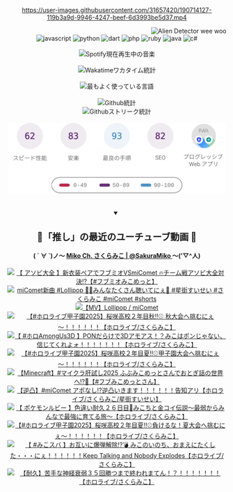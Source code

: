 <!-- START: HERO IMAGE GIF ////////// ////////// ////////// -->
<!-- <img src="@/../assets/img/gaming/ghost-of-tsushima.gif" width="100%"  alt="nellyXinwei's Hero Gif Image"/> -->
<!-- END: HERO IMAGE GIF ////////// ////////// ////////// -->

<div align="center" >  
  
<!-- START:ワンピース 第1015話「ルフィはRED ROCを使う」 -->
<https://user-images.githubusercontent.com/31657420/190714127-119b3a9d-9946-4247-beef-6d3993be5d37.mp4>
<!-- END:ワンピース 第1015話「ルフィはRED ROCを使う」 -->

<!-- START:VISITOR COUNTER -->
<div width="100%" align="right">
<img src="https://komarev.com/ghpvc/?username=nellyXinwei&label=🛸&color=grey&style=for-the-badge&labelcolor=ffffff" alt="Alien Detector wee woo"/>
</div>
<!-- END:VISITOR COUNTER -->

<!-- START: PROGRAMMING LANGUAGES -->
<!-- 色彩 Color Scheme:
#961E3A, #8A0D42, #5A0640, #4F265E, #2B355A, #3E759B, #CC4246,
#BB2649, #AD1052, #700750, #633075, #364270, #4E92C2, #FF5357
Sauce: https://www.webcreatorbox.com/inspiration/pantone-2023
-->

<img src="https://img.shields.io/badge/javascript%20-%23BB2649.svg?&style=for-the-badge&logo=javascript&logoColor=white&labelColor=961E3A" alt="javascript"/>
<img src="https://img.shields.io/badge/python%20-%23AD1052.svg?&style=for-the-badge&logo=python&logoColor=white&labelColor=8A0D42" alt="python" />
<img src="https://img.shields.io/badge/dart%20-%23700750.svg?&style=for-the-badge&logo=dart&logoColor=white&labelColor=5A0640" alt="dart"/>
<img src="https://img.shields.io/badge/php%20-%23633075.svg?&style=for-the-badge&logo=php&logoColor=white&labelColor=4F265E" alt="php"/>
<img src="https://img.shields.io/badge/ruby%20-%23364270.svg?&style=for-the-badge&logo=ruby&logoColor=white&labelColor=2B355A" alt="ruby"/>
<img src="https://img.shields.io/badge/java%20-%234E92C2.svg?&style=for-the-badge&logo=openjdk&logoColor=white&labelColor=3E759B" alt="java"/>
<img src="https://img.shields.io/badge/c%23-%23FF5357.svg?style=for-the-badge&logo=c-sharp&logoColor=white&labelColor=CC4246" alt="c#"/>  
<!-- END: PROGRAMMING LANGUAGES -->

<br>
<br>

<!-- START: MUSIC STATUS -->
  <!-- <a href="https://newojima-gsrs-20220114.vercel.app/api/now-playing?open">
    <img src="https://newojima-gsrs-20220114.vercel.app/api/now-playing" alt="Spotify現在再生中の音楽">
  </a> -->
  <img src="https://newojima-grss-20230114.vercel.app/api/spotify?border_color=transparent" alt="Spotify現在再生中の音楽" width="280px">
<!-- END: MUSIC STATUS -->

<br>
<br>

<!-- START: GITHUB STATUS -->
<!-- 色彩 Color Scheme:  #BB2649, #AD1052, #700750, #633075 -->
<img align="center" src="https://newojima-grs-20230109.vercel.app/api/wakatime?username=newojima&layout=compact&langs_count=10&locale=ja&hide_title=false&title_color=fff&hide_border=true&text_color=fff&bg_color=BB2649,BB2649,633075,633075&hide=other,css,html,bash,xml,git%20config,makefile,properties,yaml,markdown,text,json,jsx" alt="Wakatimeワカタイム統計" width="500px"/>

<br>
<br>

<!-- 色彩 Color Scheme:  #633075, #364270, #4E92C2 -->
  <img align="center" src="https://newojima-grs-20230109.vercel.app/api/top-langs?username=newojima&layout=compact&text_color=fff&icon_color=fff&hide_border=true&&locale=ja&hide_title=false&title_color=fff&include_all_commits=true&card_width=445&langs_count=11&hide=c%23,powershell,shaderlab,hlsl,makefile,jupyter%20notebook,python,html,css,shell,batchfile,less,liquid,hack,scss&bg_color=4F265E,633075,4E92C2" alt="最もよく使っている言語" width="500px"/>

<br>
<br>

<!-- 色彩 Color Scheme:  #4E92C2, #FF5357 -->
  <img align="center" src="https://newojima-grs-20230109.vercel.app/api?username=newojima&rank_icon=github&show_icons=true&&locale=ja&title_color=fff&text_color=fff&icon_color=fff&hide_border=true&hide_title=false&count_private=true&include_all_commits=true&card_width=495&disable_animations=true&bg_color=4E92C2,4E92C2,FF5357" alt="Github統計" width="500px"/>

<br>

<img align="center" src="https://streak-stats.demolab.com?user=newojima&theme=dark&hide_border=true&locale=ja&ring=BB2649&stroke=222222&background=151515&sideLabels=BB2649&currStreakLabel=ffffff&border=BB2649&fire=FF5357&currStreakNum=ffffff&sideNums=FF5357&dates=ffffff" alt="Githubストリーク統計" width="500px"/>

<br>
<br>

  <img align="center" width="500px" src="@/../assets/img/page-insights.svg" alt="Githubページの洞察"/>
  
</div>
<!-- END: GITHUB STATUS -->

<br>
<br>

<div align="center">
<details open>
  <summary>

  </summary>

  <h2 align="center">🌸「推し」の最近のユーチューブ動画 🌸</h2>
  <h4>
  ( ´ ∀ `)ノ～ 
  <a href="https://www.youtube.com/@SakuraMiko">Miko Ch. さくらみこ | @SakuraMiko
  </a>
   ～('▽^人)
  </h4>

  <!-- BEGIN YOUTUBE-CARDS -->
<a href="https://www.youtube.com/watch?v=hzLWva-Igt0"><img src="https://ytcards.demolab.com/?id=hzLWva-Igt0&title=%E3%80%90+%E3%82%A2%E3%82%BD%E3%83%93%E5%A4%A7%E5%85%A8+%E3%80%91%E6%96%B0%E8%A1%A3%E8%A3%85%E3%83%9A%E3%82%A2%E3%81%A7%E3%83%95%E3%83%96%E3%83%9F%E3%82%AAVSmiComet+%F0%9F%94%A5%E3%83%81%E3%83%BC%E3%83%A0%E6%88%A6%E3%82%A2%E3%82%BD%E3%83%93%E5%A4%A7%E5%85%A8%E5%AF%BE%E6%B1%BA%E2%81%89%E3%80%90%23%E3%83%95%E3%83%96%E3%83%9F%E3%82%AA%E3%81%BF%E3%81%93%E3%82%81%E3%81%A3%E3%81%A8%E3%80%91&lang=ja&timestamp=1759499257&background_color=%230d1117&title_color=%23ffffff&stats_color=%23dedede&max_title_lines=1&width=187&border_radius=5&duration=5790" alt="【 アソビ大全 】新衣装ペアでフブミオVSmiComet 🔥チーム戦アソビ大全対決⁉【#フブミオみこめっと】" title="【 アソビ大全 】新衣装ペアでフブミオVSmiComet 🔥チーム戦アソビ大全対決⁉【#フブミオみこめっと】"></a>
<a href="https://www.youtube.com/shorts/7z8twNSbQfM"><img src="https://ytcards.demolab.com/?id=7z8twNSbQfM&title=miComet%E6%96%B0%E6%9B%B2+%23Lollipop+%F0%9F%8D%AD%F0%9F%92%A5%E3%81%BF%E3%82%93%E3%81%AA%E3%81%9F%E3%81%8F%E3%81%95%E3%82%93%E8%81%B4%E3%81%84%E3%81%A6%E3%81%AB%E3%81%87%F0%9F%94%81+%23%E6%98%9F%E8%A1%97%E3%81%99%E3%81%84%E3%81%9B%E3%81%84+%23%E3%81%95%E3%81%8F%E3%82%89%E3%81%BF%E3%81%93+%23miComet+%23shorts&lang=ja&timestamp=1759460408&background_color=%230d1117&title_color=%23ffffff&stats_color=%23dedede&max_title_lines=1&width=187&border_radius=5&duration=40" alt="miComet新曲 #Lollipop 🍭💥みんなたくさん聴いてにぇ🔁 #星街すいせい #さくらみこ #miComet #shorts" title="miComet新曲 #Lollipop 🍭💥みんなたくさん聴いてにぇ🔁 #星街すいせい #さくらみこ #miComet #shorts"></a>
<a href="https://www.youtube.com/watch?v=Jz2SeJDfml8"><img src="https://ytcards.demolab.com/?id=Jz2SeJDfml8&title=%E3%80%90MV%E3%80%91Lollipop+%2F+miComet&lang=ja&timestamp=1759410007&background_color=%230d1117&title_color=%23ffffff&stats_color=%23dedede&max_title_lines=1&width=187&border_radius=5&duration=208" alt="【MV】Lollipop / miComet" title="【MV】Lollipop / miComet"></a>
<a href="https://www.youtube.com/watch?v=cGyzyoJqIdM"><img src="https://ytcards.demolab.com/?id=cGyzyoJqIdM&title=%E3%80%90%23%E3%83%9B%E3%83%AD%E3%83%A9%E3%82%A4%E3%83%96%E7%94%B2%E5%AD%90%E5%9C%922025%E3%80%91%E6%A1%9C%E5%92%B2%E9%AB%98%E6%A0%A1%EF%BC%92%E5%B9%B4%E7%9B%AE%E7%A7%8B%E2%80%BC%E2%9A%BE+%E7%A7%8B%E5%A4%A7%E4%BC%9A%E3%81%B8%E6%8C%91%E3%82%80%E3%81%AB%E3%81%87%EF%BD%9E%EF%BC%81%EF%BC%81%EF%BC%81%EF%BC%81%EF%BC%81%EF%BC%81%E3%80%90%E3%83%9B%E3%83%AD%E3%83%A9%E3%82%A4%E3%83%96%2F%E3%81%95%E3%81%8F%E3%82%89%E3%81%BF%E3%81%93%E3%80%91&lang=ja&timestamp=1759333539&background_color=%230d1117&title_color=%23ffffff&stats_color=%23dedede&max_title_lines=1&width=187&border_radius=5&duration=11499" alt="【#ホロライブ甲子園2025】桜咲高校２年目秋‼⚾ 秋大会へ挑むにぇ～！！！！！！【ホロライブ/さくらみこ】" title="【#ホロライブ甲子園2025】桜咲高校２年目秋‼⚾ 秋大会へ挑むにぇ～！！！！！！【ホロライブ/さくらみこ】"></a>
<a href="https://www.youtube.com/watch?v=19ETu2zuaBY"><img src="https://ytcards.demolab.com/?id=19ETu2zuaBY&title=%E3%80%90+%23%E3%83%9B%E3%83%ADAmongUs3D+%E3%80%91PON%E3%81%A0%E3%82%89%E3%81%91%E3%81%A73D%E3%82%A2%E3%83%A2%E3%82%A2%E3%82%B9%EF%BC%81%EF%BC%9F%E3%81%BF%E3%81%93%E3%81%AF%E3%83%9D%E3%83%B3%E3%81%98%E3%82%83%E3%81%AA%E3%81%84%E3%80%81%E4%BF%A1%E3%81%98%E3%81%A6%E3%81%8F%E3%82%8C%E3%82%88%E3%82%A9%EF%BC%81%EF%BC%81%EF%BC%81%EF%BC%81%EF%BC%81%EF%BC%81%EF%BC%81%E3%80%90%E3%83%9B%E3%83%AD%E3%83%A9%E3%82%A4%E3%83%96%2F%E3%81%95%E3%81%8F%E3%82%89%E3%81%BF%E3%81%93%E3%80%91&lang=ja&timestamp=1759246391&background_color=%230d1117&title_color=%23ffffff&stats_color=%23dedede&max_title_lines=1&width=187&border_radius=5&duration=7797" alt="【 #ホロAmongUs3D 】PONだらけで3Dアモアス！？みこはポンじゃない、信じてくれよォ！！！！！！！【ホロライブ/さくらみこ】" title="【 #ホロAmongUs3D 】PONだらけで3Dアモアス！？みこはポンじゃない、信じてくれよォ！！！！！！！【ホロライブ/さくらみこ】"></a>
<a href="https://www.youtube.com/watch?v=AcuAKHL469M"><img src="https://ytcards.demolab.com/?id=AcuAKHL469M&title=%E3%80%90%23%E3%83%9B%E3%83%AD%E3%83%A9%E3%82%A4%E3%83%96%E7%94%B2%E5%AD%90%E5%9C%922025%E3%80%91%E6%A1%9C%E5%92%B2%E9%AB%98%E6%A0%A1%EF%BC%92%E5%B9%B4%E7%9B%AE%E5%A4%8F%E2%80%BC%E2%9A%BE%E7%94%B2%E5%AD%90%E5%9C%92%E5%A4%A7%E4%BC%9A%E3%81%B8%E6%8C%91%E3%82%80%E3%81%AB%E3%81%87%EF%BD%9E%EF%BC%81%EF%BC%81%EF%BC%81%EF%BC%81%EF%BC%81%EF%BC%81%E3%80%90%E3%83%9B%E3%83%AD%E3%83%A9%E3%82%A4%E3%83%96%2F%E3%81%95%E3%81%8F%E3%82%89%E3%81%BF%E3%81%93%E3%80%91&lang=ja&timestamp=1759162117&background_color=%230d1117&title_color=%23ffffff&stats_color=%23dedede&max_title_lines=1&width=187&border_radius=5&duration=13032" alt="【#ホロライブ甲子園2025】桜咲高校２年目夏‼⚾甲子園大会へ挑むにぇ～！！！！！！【ホロライブ/さくらみこ】" title="【#ホロライブ甲子園2025】桜咲高校２年目夏‼⚾甲子園大会へ挑むにぇ～！！！！！！【ホロライブ/さくらみこ】"></a>
<a href="https://www.youtube.com/watch?v=juUyoCw_RSU"><img src="https://ytcards.demolab.com/?id=juUyoCw_RSU&title=%E3%80%90Minecraft%E3%80%91%23%E3%83%9E%E3%82%A4%E3%82%AF%E3%83%A9%E8%82%9D%E8%A9%A6%E3%81%972025+%E3%81%B5%E3%81%B6%E3%81%BF%E3%81%93%E3%82%81%E3%81%A3%E3%81%A8%E3%81%95%E3%82%93%E3%81%A7%E3%81%8A%E3%81%A8%E3%81%8E%E8%A9%B1%E3%81%AE%E4%B8%96%E7%95%8C%E3%81%B8%E2%81%89%F0%9F%91%BB%E3%80%90%23%E3%83%95%E3%83%96%E3%81%BF%E3%81%93%E3%82%81%E3%81%A3%E3%81%A8%E3%81%95%E3%82%93%E3%80%91&lang=ja&timestamp=1759074692&background_color=%230d1117&title_color=%23ffffff&stats_color=%23dedede&max_title_lines=1&width=187&border_radius=5&duration=9562" alt="【Minecraft】#マイクラ肝試し2025 ふぶみこめっとさんでおとぎ話の世界へ⁉👻【#フブみこめっとさん】" title="【Minecraft】#マイクラ肝試し2025 ふぶみこめっとさんでおとぎ話の世界へ⁉👻【#フブみこめっとさん】"></a>
<a href="https://www.youtube.com/watch?v=unn-ToRVk0k"><img src="https://ytcards.demolab.com/?id=unn-ToRVk0k&title=%E3%80%90%E9%80%86%E5%87%B8%E3%80%91%23miComet+%E3%82%A2%E3%83%9D%E3%81%AA%E3%81%97%E2%81%89%E9%80%86%E5%87%B8%E3%81%84%E3%81%8D%E3%81%BE%E3%81%99%EF%BC%81%EF%BC%81%EF%BC%81%EF%BC%81%EF%BC%81%EF%BC%81%E5%91%8A%E7%9F%A5%E3%82%A2%E3%83%AA%E3%80%90%E3%83%9B%E3%83%AD%E3%83%A9%E3%82%A4%E3%83%96%2F%E3%81%95%E3%81%8F%E3%82%89%E3%81%BF%E3%81%93%2F%E6%98%9F%E8%A1%97%E3%81%99%E3%81%84%E3%81%9B%E3%81%84%E3%80%91&lang=ja&timestamp=1758990580&background_color=%230d1117&title_color=%23ffffff&stats_color=%23dedede&max_title_lines=1&width=187&border_radius=5&duration=11791" alt="【逆凸】#miComet アポなし⁉逆凸いきます！！！！！！告知アリ【ホロライブ/さくらみこ/星街すいせい】" title="【逆凸】#miComet アポなし⁉逆凸いきます！！！！！！告知アリ【ホロライブ/さくらみこ/星街すいせい】"></a>
<a href="https://www.youtube.com/watch?v=RzWXQcheMKo"><img src="https://ytcards.demolab.com/?id=RzWXQcheMKo&title=%E3%80%90+%E3%83%9D%E3%82%B1%E3%83%A2%E3%83%B3%E3%83%AB%E3%83%93%E3%83%BC+%E3%80%91%E8%89%B2%E9%81%95%E3%81%84%E8%80%90%E4%B9%85%EF%BC%92%EF%BC%96%E6%97%A5%E7%9B%AE%F0%9F%8E%A3%E3%81%BF%E3%81%93%E3%81%A1%E3%81%A8%E9%87%91%E3%82%B3%E3%82%A4%E4%BC%9D%E8%AA%AC%EF%BD%9E%E6%9C%80%E5%BC%B1%E3%81%8B%E3%82%89%E3%81%BF%E3%82%93%E3%81%AA%E3%81%A7%E6%9C%80%E5%BC%B7%E3%81%AB%E8%82%B2%E3%81%A6%E3%82%8B%E6%97%85%EF%BD%9E%E3%80%90%E3%83%9B%E3%83%AD%E3%83%A9%E3%82%A4%E3%83%96%2F%E3%81%95%E3%81%8F%E3%82%89%E3%81%BF%E3%81%93%E3%80%91&lang=ja&timestamp=1758904363&background_color=%230d1117&title_color=%23ffffff&stats_color=%23dedede&max_title_lines=1&width=187&border_radius=5&duration=15214" alt="【 ポケモンルビー 】色違い耐久２６日目🎣みこちと金コイ伝説～最弱からみんなで最強に育てる旅～【ホロライブ/さくらみこ】" title="【 ポケモンルビー 】色違い耐久２６日目🎣みこちと金コイ伝説～最弱からみんなで最強に育てる旅～【ホロライブ/さくらみこ】"></a>
<a href="https://www.youtube.com/watch?v=DShOfmHKIq4"><img src="https://ytcards.demolab.com/?id=DShOfmHKIq4&title=%E3%80%90%23%E3%83%9B%E3%83%AD%E3%83%A9%E3%82%A4%E3%83%96%E7%94%B2%E5%AD%90%E5%9C%922025%E3%80%91%E6%A1%9C%E5%92%B2%E9%AB%98%E6%A0%A1%EF%BC%92%E5%B9%B4%E7%9B%AE%E5%A4%8F%E2%80%BC%E2%9A%BE%E8%B2%A0%E3%81%91%E3%82%8B%E3%81%AA%EF%BC%81%E5%A4%8F%E5%A4%A7%E4%BC%9A%E3%81%B8%E6%8C%91%E3%82%80%E3%81%AB%E3%81%87%EF%BD%9E%EF%BC%81%EF%BC%81%EF%BC%81%EF%BC%81%EF%BC%81%EF%BC%81%E3%80%90%E3%83%9B%E3%83%AD%E3%83%A9%E3%82%A4%E3%83%96%2F%E3%81%95%E3%81%8F%E3%82%89%E3%81%BF%E3%81%93%E3%80%91&lang=ja&timestamp=1758818547&background_color=%230d1117&title_color=%23ffffff&stats_color=%23dedede&max_title_lines=1&width=187&border_radius=5&duration=19185" alt="【#ホロライブ甲子園2025】桜咲高校２年目夏‼⚾負けるな！夏大会へ挑むにぇ～！！！！！！【ホロライブ/さくらみこ】" title="【#ホロライブ甲子園2025】桜咲高校２年目夏‼⚾負けるな！夏大会へ挑むにぇ～！！！！！！【ホロライブ/さくらみこ】"></a>
<a href="https://www.youtube.com/watch?v=vkBdd6cxqPs"><img src="https://ytcards.demolab.com/?id=vkBdd6cxqPs&title=%E3%80%90+%23%E3%81%BF%E3%81%93%E3%82%B9%E3%83%90+%E3%80%91%E3%81%8A%E4%BA%92%E3%81%84%E3%81%AB%E7%88%86%E5%BC%BE%E8%A7%A3%E9%99%A4%E2%81%89%F0%9F%92%A3+%E3%81%BF%E3%81%93%E3%81%AE%E3%81%84%E3%81%AE%E3%81%A1%E3%80%81%E3%81%8A%E3%81%BE%E3%81%88%E3%81%AB%E3%81%9F%E3%81%8F%E3%81%97%E3%81%9F%E3%83%BB%E3%83%BB%E3%83%BB%E3%81%AB%E3%81%87%EF%BC%81%EF%BC%81%EF%BC%81%EF%BC%81%EF%BC%81%EF%BC%81Keep+Talking+and+Nobody+Explodes%E3%80%90%E3%83%9B%E3%83%AD%E3%83%A9%E3%82%A4%E3%83%96%2F%E3%81%95%E3%81%8F%E3%82%89%E3%81%BF%E3%81%93%E3%80%91&lang=ja&timestamp=1758727987&background_color=%230d1117&title_color=%23ffffff&stats_color=%23dedede&max_title_lines=1&width=187&border_radius=5&duration=8662" alt="【 #みこスバ 】お互いに爆弾解除⁉💣 みこのいのち、おまえにたくした・・・にぇ！！！！！！Keep Talking and Nobody Explodes【ホロライブ/さくらみこ】" title="【 #みこスバ 】お互いに爆弾解除⁉💣 みこのいのち、おまえにたくした・・・にぇ！！！！！！Keep Talking and Nobody Explodes【ホロライブ/さくらみこ】"></a>
<a href="https://www.youtube.com/watch?v=AZFt3vXH89Q"><img src="https://ytcards.demolab.com/?id=AZFt3vXH89Q&title=%E3%80%90%E8%80%90%E4%B9%85%E3%80%91%E8%8B%A6%E6%89%8B%E3%81%AA%E7%A5%9E%E7%B5%8C%E8%A1%B0%E5%BC%B1%EF%BC%93%EF%BC%95%E5%9B%9E%E5%8B%9D%E3%81%A4%E3%81%BE%E3%81%A7%E7%B5%82%E3%82%8F%E3%82%8C%E3%81%BE%E3%81%A6%E3%82%93%EF%BC%81%EF%BC%9F%EF%BC%81%EF%BC%81%EF%BC%81%EF%BC%81%EF%BC%81%EF%BC%81%EF%BC%81%E3%80%90%E3%83%9B%E3%83%AD%E3%83%A9%E3%82%A4%E3%83%96%2F%E3%81%95%E3%81%8F%E3%82%89%E3%81%BF%E3%81%93%E3%80%91&lang=ja&timestamp=1758642651&background_color=%230d1117&title_color=%23ffffff&stats_color=%23dedede&max_title_lines=1&width=187&border_radius=5&duration=12905" alt="【耐久】苦手な神経衰弱３５回勝つまで終われまてん！？！！！！！！！【ホロライブ/さくらみこ】" title="【耐久】苦手な神経衰弱３５回勝つまで終われまてん！？！！！！！！！【ホロライブ/さくらみこ】"></a>
<!-- END YOUTUBE-CARDS -->

</div>
  
</details>
